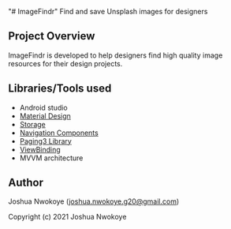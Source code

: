 "# ImageFindr" 
Find and save Unsplash images for designers

## Project Overview
ImageFindr is developed to help designers find high quality image resources for their design projects.

## Libraries/Tools used
* Android studio
* [Material Design](https://material.io/develop/android/)
* [Storage](https://firebase.google.com/docs/storage)
* [Navigation Components](https://developer.android.com/guide/navigation/navigation-getting-started)
* [Paging3 Library](https://developer.android.com/topic/libraries/architecture/paging/v3-overview)
* [ViewBinding](https://developer.android.com/topic/libraries/view-binding)
* MVVM architecture

## Author
Joshua Nwokoye
(joshua.nwokoye.g20@gmail.com)

Copyright (c) 2021 Joshua Nwokoye